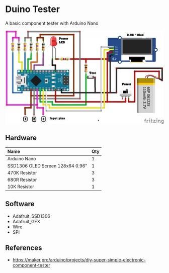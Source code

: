 # Duino Tester

A basic component tester with Arduino Nano

![](./docs/assets/image.webp)

## Hardware

| Name                             | Qty  |
| :------------------------------- | :--- |
| Arduino Nano                     | 1    |
| SSD1306 OLED Screen 128x64 0.96" | 1    |
| 470K Resistor                    | 3    |
| 680R Resistor                    | 3    |
| 10K Resistor                     | 1    |

## Software

- Adafruit_SSD1306
- Adafruit_GFX
- Wire
- SPI

## References

- https://maker.pro/arduino/projects/diy-super-simple-electronic-component-tester